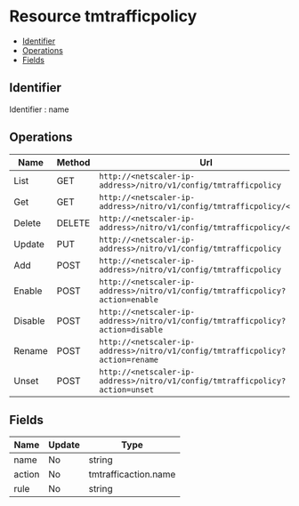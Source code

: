 # Resource tmtrafficpolicy

- [Identifier](#identifier)
- [Operations](#operations)
- [Fields](#fields)

## Identifier

Identifier : name

## Operations

| Name | Method | Url |
|----|----|----|
| List | GET | `http://<netscaler-ip-address>/nitro/v1/config/tmtrafficpolicy` |
| Get | GET | `http://<netscaler-ip-address>/nitro/v1/config/tmtrafficpolicy/<name>` |
| Delete | DELETE | `http://<netscaler-ip-address>/nitro/v1/config/tmtrafficpolicy/<name>` |
| Update | PUT | `http://<netscaler-ip-address>/nitro/v1/config/tmtrafficpolicy` |
| Add | POST | `http://<netscaler-ip-address>/nitro/v1/config/tmtrafficpolicy` |
| Enable | POST | `http://<netscaler-ip-address>/nitro/v1/config/tmtrafficpolicy?action=enable` |
| Disable | POST | `http://<netscaler-ip-address>/nitro/v1/config/tmtrafficpolicy?action=disable` |
| Rename | POST | `http://<netscaler-ip-address>/nitro/v1/config/tmtrafficpolicy?action=rename` |
| Unset | POST | `http://<netscaler-ip-address>/nitro/v1/config/tmtrafficpolicy?action=unset` |

## Fields

| Name | Update | Type |
|----|----|----|
| name | No | string |
| action | No | tmtrafficaction.name |
| rule | No | string |

